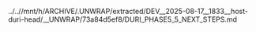 ../..//mnt/h/ARCHIVE/.UNWRAP/extracted/DEV__2025-08-17__1833__host-duri-head/__UNWRAP/73a84d5ef8/DURI_PHASE5_5_NEXT_STEPS.md